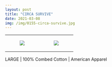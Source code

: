 ```yaml
---
layout: post
title: "CIRCA SURVIVE"
date: 2021-03-08
img: /img/0155-circa-survive.jpg
---
```




<table style="width:100%;"><tr><td style="vertical-align:top;">
      <figure class="tmblr-full" data-orig-height="2048" data-orig-width="1365" data-orig-src="https://concertshirts.netlify.app/shirts/0155/0155-01.jpg"><img src="https://64.media.tumblr.com/438b8d9c533259330cf83a781b90bf20/5ba75751bdffd539-4f/s540x810/a53a205909a6971aa99e49fe00a00e3e2dbcdf26.jpg" data-orig-height="2048" data-orig-width="1365" data-orig-src="https://concertshirts.netlify.app/shirts/0155/0155-01.jpg"/></figure></td>
    <td style="vertical-align:top;">
      <figure class="tmblr-full" data-orig-height="2048" data-orig-width="1365" data-orig-src="https://concertshirts.netlify.app/shirts/0155/0155-02.jpg"><img src="https://64.media.tumblr.com/e01b22241bd74e646eadb1059d69739d/5ba75751bdffd539-70/s540x810/3f06fadfff68d6cf5dbb2a096c8bbb77e9ce9918.jpg" data-orig-height="2048" data-orig-width="1365" data-orig-src="https://concertshirts.netlify.app/shirts/0155/0155-02.jpg"/></figure></td>
  </tr></table><p>
  LARGE | 100% Combed Cotton | American Apparel
</p>
